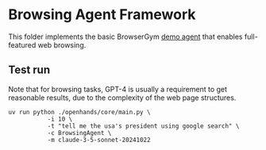 # Browsing Agent Framework

This folder implements the basic BrowserGym [demo agent](https://github.com/ServiceNow/BrowserGym/tree/main/demo_agent) that enables full-featured web browsing.


## Test run

Note that for browsing tasks, GPT-4 is usually a requirement to get reasonable results, due to the complexity of the web page structures.

```
uv run python ./openhands/core/main.py \
           -i 10 \
           -t "tell me the usa's president using google search" \
           -c BrowsingAgent \
           -m claude-3-5-sonnet-20241022
```
